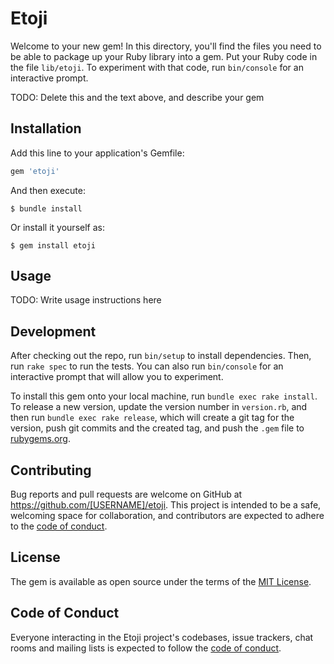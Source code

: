 # Etoji

Welcome to your new gem! In this directory, you'll find the files you need to be able to package up your Ruby library into a gem. Put your Ruby code in the file `lib/etoji`. To experiment with that code, run `bin/console` for an interactive prompt.

TODO: Delete this and the text above, and describe your gem

## Installation

Add this line to your application's Gemfile:

```ruby
gem 'etoji'
```

And then execute:

    $ bundle install

Or install it yourself as:

    $ gem install etoji

## Usage

TODO: Write usage instructions here

## Development

After checking out the repo, run `bin/setup` to install dependencies. Then, run `rake spec` to run the tests. You can also run `bin/console` for an interactive prompt that will allow you to experiment.

To install this gem onto your local machine, run `bundle exec rake install`. To release a new version, update the version number in `version.rb`, and then run `bundle exec rake release`, which will create a git tag for the version, push git commits and the created tag, and push the `.gem` file to [rubygems.org](https://rubygems.org).

## Contributing

Bug reports and pull requests are welcome on GitHub at https://github.com/[USERNAME]/etoji. This project is intended to be a safe, welcoming space for collaboration, and contributors are expected to adhere to the [code of conduct](https://github.com/[USERNAME]/etoji/blob/master/CODE_OF_CONDUCT.md).

## License

The gem is available as open source under the terms of the [MIT License](https://opensource.org/licenses/MIT).

## Code of Conduct

Everyone interacting in the Etoji project's codebases, issue trackers, chat rooms and mailing lists is expected to follow the [code of conduct](https://github.com/[USERNAME]/etoji/blob/master/CODE_OF_CONDUCT.md).
